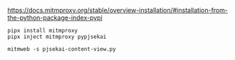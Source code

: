 https://docs.mitmproxy.org/stable/overview-installation/#installation-from-the-python-package-index-pypi
```shell
pipx install mitmproxy
pipx inject mitmproxy pypjsekai

mitmweb -s pjsekai-content-view.py
```